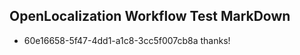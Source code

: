 ## OpenLocalization Workflow Test MarkDown
* 60e16658-5f47-4dd1-a1c8-3cc5f007cb8a thanks!

<!--HONumber=Jul16_HO3-->


